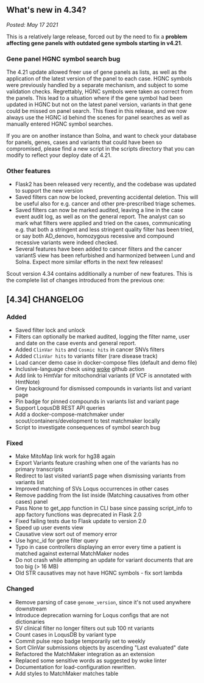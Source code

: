 ## What's new in 4.34?

_Posted: May 17 2021_

This is a relatively large release, forced out by the need to fix a **problem affecting gene panels with outdated gene symbols starting in v4.21**.

### Gene panel HGNC symbol search bug
The 4.21 update allowed freer use of gene panels as lists, as well as the application of the latest version of the panel to each case.
HGNC symbols were previously handled by a separate mechanism, and subject to some validation checks.
Regrettably, HGNC symbols were taken as correct from the panels. This lead to a situation where if the gene symbol had been updated in HGNC
but not on the latest panel version, variants in that gene could be missed on panel search. This fixed in this release, and we now always use the HGNC id
behind the scenes for panel searches as well as manually entered HGNC symbol searches.

If you are on another instance than Solna, and want to check your database for panels, genes, cases and variants that could have been so compromised,
please find a new script in the scripts directory that you can modify to reflect your deploy date of 4.21.

### Other features
- Flask2 has been released very recently, and the codebase was updated to support the new version
- Saved filters can now be locked, preventing accidental deletion. This will be useful also for e.g. cancer and other pre-prescribed triage schemes.
- Saved filters can now be marked audited, leaving a line in the case event audit log, as well as on the general report. The analyst can so mark what
filters were applied and tried on the cases, communicating e.g. that both a stringent and less stringent quality filter has been tried,
  or say both AD_denovo, homozygous recessive and compound recessive variants were indeed checked.
- Several features have been added to cancer filters and the cancer variantS view has been refurbished and harmonized between Lund and Solna. Expect more similar
efforts in the next few releases!

Scout version 4.34 contains additionally a number of new features. This is the complete list of changes introduced from the previous one:

## [4.34] CHANGELOG
### Added
- Saved filter lock and unlock
- Filters can optionally be marked audited, logging the filter name, user and date on the case events and general report.
- Added `ClinVar hits` and `Cosmic hits` in cancer SNVs filters
- Added `ClinVar hits` to variants filter (rare disease track)
- Load cancer demo case in docker-compose files (default and demo file)
- Inclusive-language check using [woke](https://github.com/get-woke/woke) github action
- Add link to HmtVar for mitochondrial variants (if VCF is annotated with HmtNote)
- Grey background for dismissed compounds in variants list and variant page
- Pin badge for pinned compounds in variants list and variant page
- Support LoqusDB REST API queries
- Add a docker-compose-matchmaker under scout/containers/development to test matchmaker locally
- Script to investigate consequences of symbol search bug
### Fixed
- Make MitoMap link work for hg38 again
- Export Variants feature crashing when one of the variants has no primary transcripts
- Redirect to last visited variantS page when dismissing variants from variants list
- Improved matching of SVs Loqus occurrences in other cases
- Remove padding from the list inside (Matching causatives from other cases) panel
- Pass None to get_app function in CLI base since passing script_info to app factory functions was deprecated in Flask 2.0
- Fixed failing tests due to Flask update to version 2.0
- Speed up user events view
- Causative view sort out of memory error
- Use hgnc_id for gene filter query
- Typo in case controllers displaying an error every time a patient is matched against external MatchMaker nodes
- Do not crash while attemping an update for variant documents that are too big (> 16 MB)
- Old STR causatives may not have HGNC symbols - fix sort lambda
### Changed
- Remove parsing of case `genome_version`, since it's not used anywhere downstream
- Introduce deprecation warning for Loqus configs that are not dictionaries
- SV clinical filter no longer filters out sub 100 nt variants
- Count cases in LoqusDB by variant type
- Commit pulse repo badge temporarily set to weekly
- Sort ClinVar submissions objects by ascending "Last evaluated" date
- Refactored the MatchMaker integration as an extension
- Replaced some sensitive words as suggested by woke linter
- Documentation for load-configuration rewritten.
- Add styles to MatchMaker matches table



